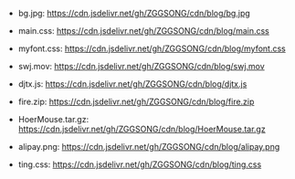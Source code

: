 
- bg.jpg: https://cdn.jsdelivr.net/gh/ZGGSONG/cdn/blog/bg.jpg

- main.css: https://cdn.jsdelivr.net/gh/ZGGSONG/cdn/blog/main.css

- myfont.css: https://cdn.jsdelivr.net/gh/ZGGSONG/cdn/blog/myfont.css


- swj.mov: https://cdn.jsdelivr.net/gh/ZGGSONG/cdn/blog/swj.mov

- djtx.js: https://cdn.jsdelivr.net/gh/ZGGSONG/cdn/blog/djtx.js

- fire.zip: https://cdn.jsdelivr.net/gh/ZGGSONG/cdn/blog/fire.zip

- HoerMouse.tar.gz: https://cdn.jsdelivr.net/gh/ZGGSONG/cdn/blog/HoerMouse.tar.gz

- alipay.png: https://cdn.jsdelivr.net/gh/ZGGSONG/cdn/blog/alipay.png

- ting.css: https://cdn.jsdelivr.net/gh/ZGGSONG/cdn/blog/ting.css

